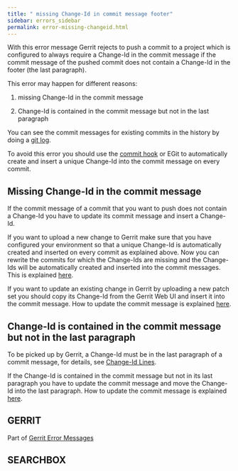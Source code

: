 ```yaml
---
title: " missing Change-Id in commit message footer"
sidebar: errors_sidebar
permalink: error-missing-changeid.html
---
```

With this error message Gerrit rejects to push a commit to a project
which is configured to always require a Change-Id in the commit message
if the commit message of the pushed commit does not contain a Change-Id
in the footer (the last paragraph).

This error may happen for different reasons:

1.  missing Change-Id in the commit message

2.  Change-Id is contained in the commit message but not in the last
    paragraph

You can see the commit messages for existing commits in the history by
doing a [git
log](http://www.kernel.org/pub/software/scm/git/docs/git-log.html).

To avoid this error you should use the [commit
hook](cmd-hook-commit-msg.html) or EGit to automatically create and
insert a unique Change-Id into the commit message on every commit.

## Missing Change-Id in the commit message

If the commit message of a commit that you want to push does not contain
a Change-Id you have to update its commit message and insert a
Change-Id.

If you want to upload a new change to Gerrit make sure that you have
configured your environment so that a unique Change-Id is automatically
created and inserted on every commit as explained above. Now you can
rewrite the commits for which the Change-Ids are missing and the
Change-Ids will be automatically created and inserted into the commit
messages. This is explained
[here](error-push-fails-due-to-commit-message.html#commit_hook).

If you want to update an existing change in Gerrit by uploading a new
patch set you should copy its Change-Id from the Gerrit Web UI and
insert it into the commit message. How to update the commit message is
explained
[here](error-push-fails-due-to-commit-message.html).

## Change-Id is contained in the commit message but not in the last paragraph

To be picked up by Gerrit, a Change-Id must be in the last paragraph of
a commit message, for details, see [Change-Id
Lines](user-changeid.html).

If the Change-Id is contained in the commit message but not in its last
paragraph you have to update the commit message and move the Change-Id
into the last paragraph. How to update the commit message is explained
[here](error-push-fails-due-to-commit-message.html).

## GERRIT

Part of [Gerrit Error Messages](error-messages.html)

## SEARCHBOX


